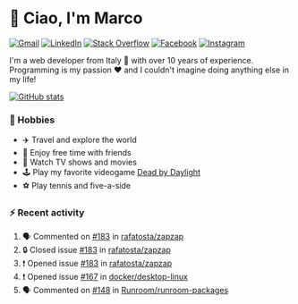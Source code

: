 # 👋 Ciao, I'm Marco

[![Gmail](https://img.shields.io/badge/Gmail-%23BB001B?style=flat-square&logo=gmail&logoColor=white)](mailto:gremo1982@gmail.com)
[![LinkedIn](https://img.shields.io/badge/LinkedIn-%230e76a8?style=flat-square&logo=linkedin)](https://www.linkedin.com/in/marco-polichetti)
[![Stack Overflow](https://img.shields.io/stackexchange/stackoverflow/r/220180?style=flat&logo=stackoverflow&label=Stack%20Overflow&color=%23F47F24)](https://stackoverflow.com/users/220180)
[![Facebook](https://img.shields.io/badge/-Facebook-%234267B2?style=flat-square&logo=facebook&logoColor=white)](https://www.facebook.com/marco.poliketti)
[![Instagram](https://img.shields.io/badge/-Instagram-%23C13584?style=flat-square&logo=instagram&logoColor=white)](https://www.instagram.com/marco.gremo)

I'm a web developer from Italy 🍕 with over 10 years of experience. Programming is my passion ❤️ and I couldn't imagine doing anything else in my life!

[![GitHub stats](https://github-readme-stats.vercel.app/api?username=gremo&show_icons=true&rank_icon=github&theme=transparent)](https://github.com/anuraghazra/github-readme-stats)

### 📅 Hobbies

- ✈️ Travel and explore the world
- 🍻 Enjoy free time with friends
- 🎥 Watch TV shows and movies
- 🕹️ Play my favorite videogame [Dead by Daylight](https://deadbydaylight.com)
- ⚽ Play tennis and five-a-side

### ⚡ Recent activity

<!--START_SECTION:activity-->
1. 🗣 Commented on [#183](https://github.com/rafatosta/zapzap/issues/183#issuecomment-1736072143) in [rafatosta/zapzap](https://github.com/rafatosta/zapzap)
2. 🔒 Closed issue [#183](https://github.com/rafatosta/zapzap/issues/183) in [rafatosta/zapzap](https://github.com/rafatosta/zapzap)
3. ❗ Opened issue [#183](https://github.com/rafatosta/zapzap/issues/183) in [rafatosta/zapzap](https://github.com/rafatosta/zapzap)
4. ❗ Opened issue [#167](https://github.com/docker/desktop-linux/issues/167) in [docker/desktop-linux](https://github.com/docker/desktop-linux)
5. 🗣 Commented on [#148](https://github.com/Runroom/runroom-packages/pull/148#issuecomment-1716215498) in [Runroom/runroom-packages](https://github.com/Runroom/runroom-packages)
<!--END_SECTION:activity-->
